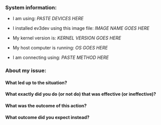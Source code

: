 <!--
Instructions:

If you are reporting a bug or are having a problem with something not working as expected, fill out the form below. Additional instructions are indicated by <!--. (You do not need to delete the instructions, they will not appear when you submit the issue.)

If you are just asking a question or suggesting a new feature, you do not need to fill out the form below (just delete it).

Tips:
* Use the toolbar buttons above to insert quotes, code, links, lists, etc. 
* Use a "code fence" when pasting lines of code or output of a terminal.
  A "code fence" is three backticks (```) before and after the code.
  <https://help.github.com/articles/creating-and-highlighting-code-blocks/>
-->

### System information:

<!-- Copy and paste all devices from this list that apply. -->
<!--
    LEGO MINDSTORMS EV3
    Dexter Industries [BrickPi BrickPi+]
    Mindsensors.com PiStorms
    Fatcatlab EVB
    Rapsberry Pi Model [A, A+, B, B+, 2B, 3B]
    BeagleBone [Black, White, Green]
-->
* I am using: *PASTE DEVICES HERE*

<!-- Type the name of the image file you used below. -->
<!-- It should be something like "ev3-ev3dev-jessie-2015-12-30.img" -->
* I installed ev3dev using this image file: *IMAGE NAME GOES HERE*

<!-- Run `uname -r` in a terminal and paste the output below. -->
* My kernel version is: *KERNEL VERSION GOES HERE*

<!-- Windows, OS X, Linux, Andoroid, iOS, etc. -->
* My host computer is running: *OS GOES HERE*

<!-- USB, Bluetooth, Wi-Fi -->
* I am connecting using: *PASTE METHOD HERE*


### About my issue:
<!-- Answer the following questions -->

#### What led up to the situation?

#### What exactly did you do (or not do) that was effective (or ineffective)?

#### What was the outcome of this action?

#### What outcome did you expect instead?

